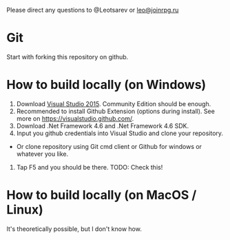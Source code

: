 Please direct any questions to @Leotsarev or leo@joinrpg.ru

Git 
==
Start with forking this repository on github. 

How to build locally (on Windows)
==

1. Download [Visual Studio 2015](https://www.visualstudio.com/). Community Edition should be enough.
1. Recommended to install Github Extension (options during  install). See more on https://visualstudio.github.com/.
1. Download .Net Framework 4.6 and .Net Framework 4.6 SDK.
1. Input you github credentials into Visual Studio and clone your repository.
  - Or clone repository using Git cmd client or Github for windows or whatever you like.
1. Tap F5 and you should be there.
TODO: Check this!

How to build locally (on MacOS / Linux)
==
It's theoretically possible, but I don't know how.
